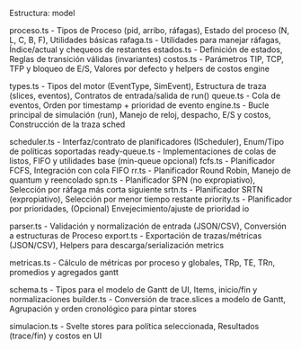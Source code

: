 Estructura:
model

proceso.ts - Tipos de Proceso (pid, arribo, ráfagas), Estado del proceso (N, L, C, B, F), Utilidades básicas
rafaga.ts - Utilidades para manejar ráfagas, Índice/actual y chequeos de restantes
estados.ts - Definición de estados, Reglas de transición válidas (invariantes)
costos.ts - Parámetros TIP, TCP, TFP y bloqueo de E/S, Valores por defecto y helpers de costos
engine

types.ts - Tipos del motor (EventType, SimEvent), Estructura de traza (slices, eventos), Contratos de entrada/salida de run()
queue.ts - Cola de eventos, Orden por timestamp + prioridad de evento
engine.ts - Bucle principal de simulación (run), Manejo de reloj, despacho, E/S y costos, Construcción de la traza
sched

scheduler.ts - Interfaz/contrato de planificadores (IScheduler), Enum/Tipo de políticas soportadas
ready-queue.ts - Implementaciones de colas de listos, FIFO y utilidades base (min-queue opcional)
fcfs.ts - Planificador FCFS, Integración con cola FIFO
rr.ts - Planificador Round Robin, Manejo de quantum y reencolado
spn.ts - Planificador SPN (no expropiativo), Selección por ráfaga más corta siguiente
srtn.ts - Planificador SRTN (expropiativo), Selección por menor tiempo restante
priority.ts - Planificador por prioridades, (Opcional) Envejecimiento/ajuste de prioridad
io

parser.ts - Validación y normalización de entrada (JSON/CSV), Conversión a estructuras de Proceso
export.ts - Exportación de trazas/métricas (JSON/CSV), Helpers para descarga/serialización
metrics

metricas.ts - Cálculo de métricas por proceso y globales, TRp, TE, TRn, promedios y agregados
gantt

schema.ts - Tipos para el modelo de Gantt de UI, Items, inicio/fin y normalizaciones
builder.ts - Conversión de trace.slices a modelo de Gantt, Agrupación y orden cronológico para pintar
stores

simulacion.ts - Svelte stores para política seleccionada, Resultados (trace/fin) y costos en UI
